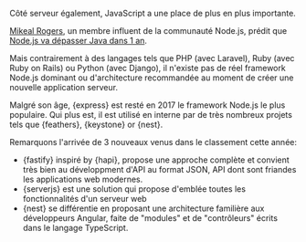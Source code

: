 Côté serveur également, JavaScript a une place de plus en plus importante.

[Mikeal Rogers](https://github.com/mikeal), un membre influent de la communauté Node.js, prédit que [Node.js va dépasser Java dans 1 an](https://thenewstack.io/open-source-profile-mikeal-rogers-node-js/).

Mais contrairement à des langages tels que PHP (avec Laravel), Ruby (avec Ruby on Rails) ou Python (avec Django), il n'existe pas de réel framework Node.js dominant ou d'architecture recommandée au moment de créer une nouvelle application serveur.

Malgré son âge, {express} est resté en 2017 le framework Node.js le plus populaire.
Qui plus est, il est utilisé en interne par de très nombreux projets tels que {feathers}, {keystone} or {nest}.

Remarquons l'arrivée de 3 nouveaux venus dans le classement cette année:

* {fastify} inspiré by {hapi}, propose une approche complète et convient très bien au développment d'API au format JSON, API dont sont friandes les applications web modernes.
* {serverjs} est une solution qui propose d'emblée toutes les fonctionnalités d'un serveur web
* {nest} se différentie en proposant une architecture familière aux développeurs Angular, faite de "modules" et de "contrôleurs" écrits dans le langage TypeScript.
